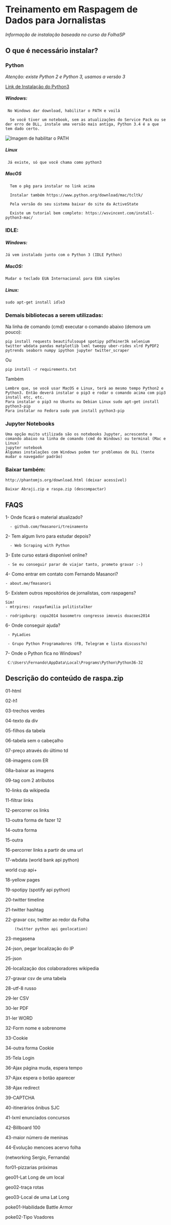 # Treinamento em Raspagem de Dados para Jornalistas

*Informação de instalação baseada no curso da FolhaSP*

## O que é necessário instalar?
### Python
     
*Atenção: existe Python 2 e Python 3, usamos a versão 3*

[Link de Instalação do Python3](https://www.python.org/downloads/release/python-363/)
##### Windows:

     No Windows dar download, habilitar o PATH e voilá

      Se você tiver um notebook, sem as atualizações do Service Pack ou se der erro de DLL, instale uma versão mais antiga, Python 3.4 é a que tem dado certo.
     
![Imagem de habilitar o PATH](/addtopath.jpg)

##### Linux

     Já existe, só que você chama como python3

##### MacOS 

      Tem o pkg para instalar no link acima

      Instalar também https://www.python.org/download/mac/tcltk/

      Pela versão do seu sistema baixar do site da ActiveState

      Existe um tutorial bem completo: https://wsvincent.com/install-python3-mac/



### IDLE: 

##### Windows:

    Já vem instalado junto com o Python 3 (IDLE Python)

##### MacOS:  
    Mudar o teclado EUA Internacional para EUA simples

##### Linux: 

    sudo apt-get install idle3

  

### Demais bibliotecas a serem utilizadas:

Na linha de comando (cmd) executar o comando abaixo (demora um pouco):

    pip install requests beautifulsoup4 spotipy pdfminer3k selenium twitter wbdata pandas matplotlib lxml tweepy uber-rides xlrd PyPDF2 pytrends seaborn numpy ipython jupyter twitter_scraper
    
Ou
    
    pip install -r requirements.txt

Também

    Lembre que, se você usar MacOS e Linux, terá ao mesmo tempo Python2 e Python3. Então deverá instalar o pip3 e rodar o comando acima com pip3 install etc, etc.
    Para instalar o pip3 no Ubuntu ou Debian Linux sudo apt-get install python3-pip
    Para instalar no Fedora sudo yum install python3-pip


### Jupyter Notebooks
    Uma opção muito utilizada são os notebooks Jupyter, acrescente o comando abaixo na linha de comando (cmd do Windows) ou terminal (Mac e Linux)
    jupyter notebook
    Algumas instalações com Windows podem ter problemas de DLL (tente mudar o navegador padrão)

### Baixar também:

    http://phantomjs.org/download.html (deixar acessível)

    Baixar Abraji.zip e raspa.zip (descompactar)




## FAQS

1- Onde ficará o material atualizado?

      - github.com/fmasanori/treinamento



2- Tem algum livro para estudar depois?

      - Web Scraping with Python



3- Este curso estará disponível online?

     - Se eu conseguir parar de viajar tanto, prometo gravar :-)



4- Como entrar em contato com Fernando Masanori?

    - about.me/fmasanori



5- Existem outros repositórios de jornalistas, com raspagens?

    Sim!
    - mtrpires: raspafamilia politistalker

    - rodrigoburg: copa2014 basometro congresso imoveis doacoes2014



6- Onde conseguir ajuda? 

     - PyLadies

     - Grupo Python Programadores (FB, Telegram e lista discuss?o)



7- Onde o Python fica no Windows?


     C:\Users\Fernando\AppData\Local\Programs\Python\Python36-32



## Descrição do conteúdo de raspa.zip

01-html

02-h1

03-trechos verdes

04-texto da div

05-filhos da tabela

06-tabela sem o cabeçalho

07-preço através do último td

08-imagens com ER

08a-baixar as imagens

09-tag com 2 atributos

10-links da wikipedia

11-filtrar links

12-percorrer os links

13-outra forma de fazer 12

14-outra forma

15-outra 

16-percorrer links a partir de uma url

17-wbdata (world bank api python)

world cup api+

18-yellow pages

19-spotipy (spotify api python)

20-twitter timeline

21-twitter hashtag

22-gravar csv, twitter ao redor da Folha

        (twitter python api geolocation)

23-megasena

24-json, pegar localização do IP

25-json

26-localização dos colaboradores wikipedia

27-gravar csv de uma tabela

28-utf-8 russo

29-ler CSV

30-ler PDF

31-ler WORD

32-Form nome e sobrenome

33-Cookie

34-outra forma Cookie

35-Tela Login

36-Ajax página muda, espera tempo

37-Ajax espera o botão aparecer

38-Ajax redirect

39-CAPTCHA

40-itinerários ônibus SJC

41-lxml enunciados concursos

42-Billboard 100

43-maior número de meninas

44-Evolução mencoes acervo folha

(networking Sergio, Fernanda)

for01-pizzarias próximas

geo01-Lat Long de um local

geo02-traça rotas

geo03-Local de uma Lat Long

poke01-Habilidade Battle Armor

poke02-Tipo Voadores 




